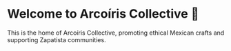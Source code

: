# Welcome to Arcoíris Collective 🌈
This is the home of Arcoíris Collective, promoting ethical Mexican crafts and supporting Zapatista communities.
